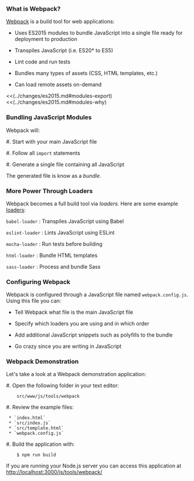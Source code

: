 ### What is Webpack?

[Webpack][] is a build tool for web applications:

  * Uses ES2015 modules to bundle JavaScript into a single file ready
    for deployment to production

  * Transpiles JavaScript (i.e. ES20* to ES5)

  * Lint code and run tests

  * Bundles many types of assets (CSS, HTML templates, etc.)

  * Can load remote assets on-demand

<!-- === Refresher on JavaScript Modules === -->

<<(../changes/es2015.md#modules-export)
<<(../changes/es2015.md#modules-why)

### Bundling JavaScript Modules

Webpack will:

  #. Start with your main JavaScript file

  #. Follow all `import` statements

  #. Generate a single file containing all JavaScript

The generated file is know as a *bundle*.

### More Power Through Loaders

Webpack becomes a full build tool via *loaders*.  Here are some
example [loaders][]:

`babel-loader`
  : Transpiles JavaScript using Babel

`eslint-loader`
  : Lints JavaScript using ESLint

`mocha-loader`
  : Run tests before building

`html-loader`
  : Bundle HTML templates

`sass-loader`
  : Process and bundle Sass

### Configuring Webpack

Webpack is configured through a JavaScript file named
`webpack.config.js`.  Using this file you can:

  * Tell Webpack what file is the main JavaScript file

  * Specify which loaders you are using and in which order

  * Add additional JavaScript snippets such as polyfills to the bundle

  * Go crazy since you are writing in JavaScript

### Webpack Demonstration

Let's take a look at a Webpack demonstration application:

  #. Open the following folder in your text editor:

        src/www/js/tools/webpack

  #. Review the example files:

     * `index.html`
     * `src/index.js`
     * `src/template.html`
     * `webpack.config.js`

  #. Build the application with:

        $ npm run build

If you are running your Node.js server you can access this
application at <http://localhost:3000/js/tools/webpack/>

<!-- === Links === -->
[webpack]: https://webpack.js.org/
[loaders]: https://webpack.js.org/loaders
